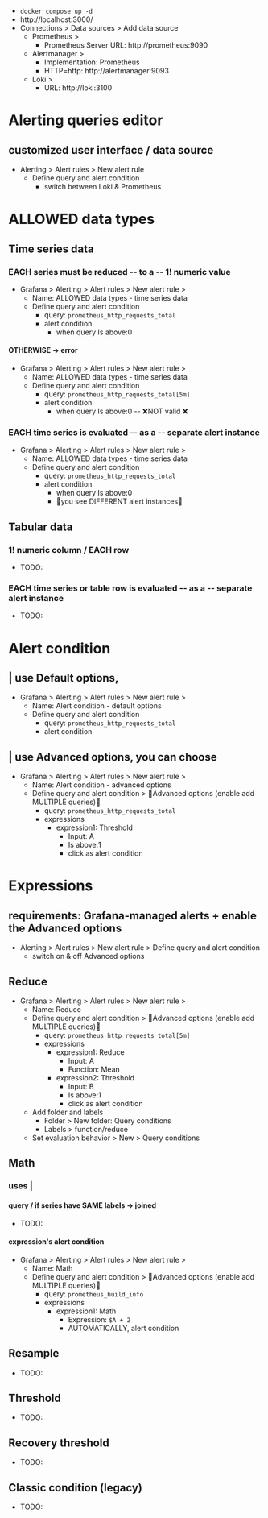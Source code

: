 * `docker compose up -d`
* http://localhost:3000/
* Connections > Data sources > Add data source
  * Prometheus >
    * Prometheus Server URL: http://prometheus:9090
  * Alertmanager >
    * Implementation: Prometheus
    * HTTP=http: http://alertmanager:9093
  * Loki >
    * URL: http://loki:3100

# Alerting queries editor
## customized user interface / data source
* Alerting > Alert rules > New alert rule
  * Define query and alert condition
    * switch between Loki & Prometheus

# ALLOWED data types
## Time series data
### EACH series must be reduced -- to a -- 1! numeric value
* Grafana > Alerting > Alert rules > New alert rule >
  * Name: ALLOWED data types - time series data 
  * Define query and alert condition
    * query: `prometheus_http_requests_total`
    * alert condition
      * when query Is above:0
#### OTHERWISE -> error
* Grafana > Alerting > Alert rules > New alert rule >
  * Name: ALLOWED data types - time series data
  * Define query and alert condition
    * query: `prometheus_http_requests_total[5m]`
    * alert condition
      * when query Is above:0 -- ❌NOT valid ❌
### EACH time series is evaluated -- as a -- separate alert instance
* Grafana > Alerting > Alert rules > New alert rule >
  * Name: ALLOWED data types - time series data
  * Define query and alert condition
    * query: `prometheus_http_requests_total`
    * alert condition
      * when query Is above:0
      * 👀you see DIFFERENT alert instances👀
## Tabular data
### 1! numeric column / EACH row
* TODO:
### EACH time series or table row is evaluated -- as a -- separate alert instance
* TODO:

# Alert condition
## | use **Default options**,
* Grafana > Alerting > Alert rules > New alert rule >
  * Name: Alert condition - default options
  * Define query and alert condition
    * query: `prometheus_http_requests_total`
    * alert condition
## | use **Advanced options**, you can choose
* Grafana > Alerting > Alert rules > New alert rule >
  * Name: Alert condition - advanced options
  * Define query and alert condition > 👀Advanced options (enable add MULTIPLE queries)👀
    * query: `prometheus_http_requests_total`
    * expressions
      * expression1: Threshold
        * Input: A
        * Is above:1
        * click as alert condition

# Expressions
## requirements: Grafana-managed alerts + enable the **Advanced options**
* Alerting > Alert rules > New alert rule > Define query and alert condition
  * switch on & off Advanced options
## Reduce
* Grafana > Alerting > Alert rules > New alert rule >
  * Name: Reduce
  * Define query and alert condition > 👀Advanced options (enable add MULTIPLE queries)👀
    * query: `prometheus_http_requests_total[5m]`
    * expressions
      * expression1: Reduce
        * Input: A
        * Function: Mean
      * expression2: Threshold
        * Input: B
        * Is above:1
        * click as alert condition
  * Add folder and labels
    * Folder > New folder: Query conditions
    * Labels > function/reduce
  * Set evaluation behavior > New > Query conditions
## Math
### uses |
#### query / if series have SAME labels -> joined
* TODO:
#### expression's alert condition
* Grafana > Alerting > Alert rules > New alert rule >
  * Name: Math
  * Define query and alert condition > 👀Advanced options (enable add MULTIPLE queries)👀
    * query: `prometheus_build_info`
    * expressions
      * expression1: Math
        * Expression: `$A + 2`
        * AUTOMATICALLY, alert condition
## Resample
* TODO:
## Threshold
* TODO:
## Recovery threshold
* TODO:
## Classic condition (legacy)
* TODO:
